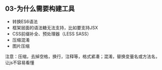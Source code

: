 ## 03-为什么需要构建工具


- 转换ES6语法
- 框架层面的语法糖无法支持，比如要支持JSX
- CSS前缀补全、预处理器（LESS SASS）
- 压缩混淆
- 图片压缩

注意：压缩，去掉空格，换行，注释等，格式紧凑；混淆，替换变量名或方法名，让js不容易看懂
